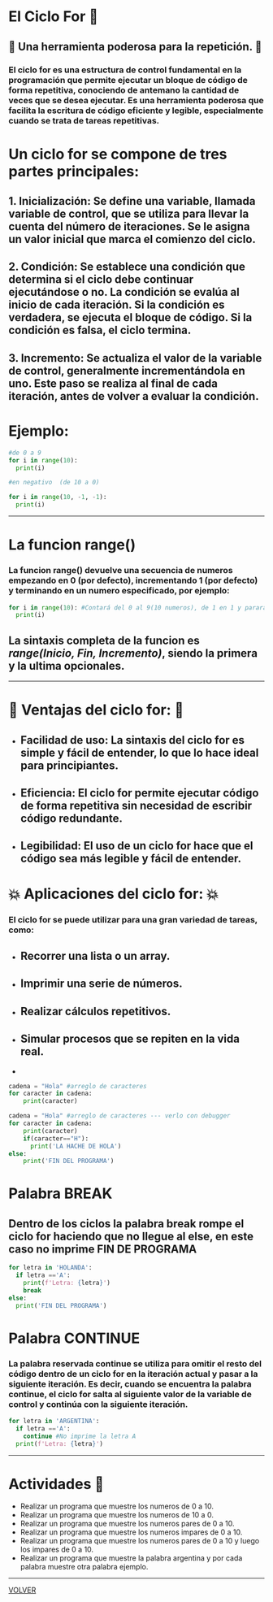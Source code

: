 # El Ciclo For 🛂
## 🔻 Una herramienta poderosa para la repetición. 🔻
### El ciclo for es una estructura de control fundamental en la programación que permite ejecutar un bloque de código de forma repetitiva, conociendo de antemano la cantidad de veces que se desea ejecutar. Es una herramienta poderosa que facilita la escritura de código eficiente y legible, especialmente cuando se trata de tareas repetitivas.

# Un ciclo for se compone de tres partes principales:
## 1. Inicialización: Se define una variable, llamada variable de control, que se utiliza para llevar la cuenta del número de iteraciones. Se le asigna un valor inicial que marca el comienzo del ciclo.
## 2. Condición: Se establece una condición que determina si el ciclo debe continuar ejecutándose o no. La condición se evalúa al inicio de cada iteración. Si la condición es verdadera, se ejecuta el bloque de código. Si la condición es falsa, el ciclo termina.
## 3. Incremento: Se actualiza el valor de la variable de control, generalmente incrementándola en uno. Este paso se realiza al final de cada iteración, antes de volver a evaluar la condición.

# Ejemplo:

```python
#de 0 a 9
for i in range(10):
  print(i)

#en negativo  (de 10 a 0)

for i in range(10, -1, -1):
  print(i)
```
---
# La funcion range()
### La funcion range() devuelve una secuencia de numeros empezando en 0 (por defecto), incrementando 1 (por defecto) y terminando en un numero especificado, por ejemplo:

```python
for i in range(10): #Contará del 0 al 9(10 numeros), de 1 en 1 y parará en la decima iteracion.
  print(i)
```
## La sintaxis completa de la funcion es ***range(Inicio, Fin, Incremento)***, siendo la primera y la ultima opcionales.
---

# 🛑 Ventajas del ciclo for: 🛑

- ## Facilidad de uso: La sintaxis del ciclo for es simple y fácil de entender, lo que lo hace ideal para principiantes.
- ## Eficiencia: El ciclo for permite ejecutar código de forma repetitiva sin necesidad de escribir código redundante.
- ## Legibilidad: El uso de un ciclo for hace que el código sea más legible y fácil de entender.
# 💥 Aplicaciones del ciclo for: 💥
### El ciclo for se puede utilizar para una gran variedad de tareas, como:
- ## Recorrer una lista o un array.
- ## Imprimir una serie de números.
- ## Realizar cálculos repetitivos.
- ## Simular procesos que se repiten en la vida real.
- 
```python
cadena = "Hola" #arreglo de caracteres
for caracter in cadena:
    print(caracter)

cadena = "Hola" #arreglo de caracteres --- verlo con debugger
for caracter in cadena:
    print(caracter)
    if(caracter=="H"):
      print('LA HACHE DE HOLA')
else:
    print('FIN DEL PROGRAMA')
```

# Palabra BREAK 
## Dentro de los ciclos la palabra break rompe el ciclo for haciendo que no llegue al else, en este caso no imprime FIN DE PROGRAMA
```python
for letra in 'HOLANDA':
  if letra =='A':
    print(f'Letra: {letra}')
    break 
else:
  print('FIN DEL PROGRAMA')

```
# Palabra CONTINUE
### La palabra reservada continue se utiliza para omitir el resto del código dentro de un ciclo for en la iteración actual y pasar a la siguiente iteración. Es decir, cuando se encuentra la palabra continue, el ciclo for salta al siguiente valor de la variable de control y continúa con la siguiente iteración.

```python
for letra in 'ARGENTINA':
  if letra =='A':
    continue #No imprime la letra A
  print(f'Letra: {letra}')
  ```
---
# Actividades 💬

- Realizar un programa que muestre los numeros de 0 a 10.
- Realizar un programa que muestre los numeros de 10 a 0.
- Realizar un programa que muestre los numeros pares de 0 a 10.
- Realizar un programa que muestre los numeros impares de 0 a 10.
- Realizar un programa que muestre los numeros pares de 0 a 10 y luego los impares de 0 a 10.
- Realizar un programa que muestre la palabra argentina y por cada palabra muestre otra palabra ejemplo.
  

---
[VOLVER](/readme.md)
